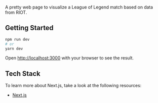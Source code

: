 A pretty web page to visualize a League of Legend match based on data from RIOT.

## Getting Started

```bash
npm run dev
# or
yarn dev
```

Open [http://localhost:3000](http://localhost:3000) with your browser to see the result.

## Tech Stack

To learn more about Next.js, take a look at the following resources:

- [Next.js](https://nextjs.org/)
